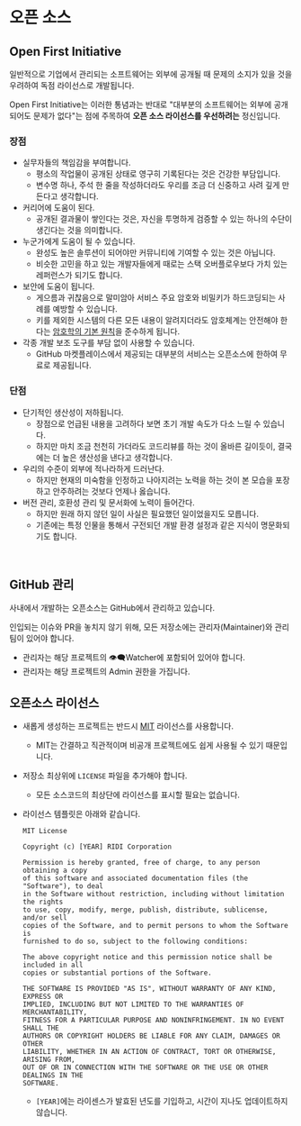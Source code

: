 # 오픈 소스

## Open First Initiative

일반적으로 기업에서 관리되는 소프트웨어는 외부에 공개될 때 문제의 소지가 있을 것을 우려하여 독점 라이선스로 개발됩니다.

Open First Initiative는 이러한 통념과는 반대로 "대부분의 소프트웨어는 외부에 공개되어도 문제가 없다"는 점에 주목하여 **오픈 소스 라이선스를 우선하려는** 정신입니다.

### 장점

- 실무자들의 책임감을 부여합니다.
  - 평소의 작업물이 공개된 상태로 영구히 기록된다는 것은 건강한 부담입니다.
  - 변수명 하나, 주석 한 줄을 작성하더라도 우리를 조금 더 신중하고 사려 깊게 만든다고 생각합니다.
- 커리어에 도움이 된다.
  - 공개된 결과물이 쌓인다는 것은, 자신을 투명하게 검증할 수 있는 하나의 수단이 생긴다는 것을 의미합니다.
- 누군가에게 도움이 될 수 있습니다.
  - 완성도 높은 솔루션이 되어야만 커뮤니티에 기여할 수 있는 것은 아닙니다.
  - 비슷한 고민을 하고 있는 개발자들에게 때로는 스택 오버플로우보다 가치 있는 레퍼런스가 되기도 합니다.
- 보안에 도움이 됩니다.
  - 게으름과 귀찮음으로 말미암아 서비스 주요 암호와 비밀키가 하드코딩되는 사례를 예방할 수 있습니다.
  - 키를 제외한 시스템의 다른 모든 내용이 알려지더라도 암호체계는 안전해야 한다는 [암호학의 기본 원칙](https://en.wikipedia.org/wiki/Kerckhoffs%27s_principle)을 준수하게 됩니다.
- 각종 개발 보조 도구를 부담 없이 사용할 수 있습니다.
  - GitHub 마켓플레이스에서 제공되는 대부분의 서비스는 오픈소스에 한하여 무료로 제공됩니다.

### 단점

- 단기적인 생산성이 저하됩니다.
  - 장점으로 언급된 내용을 고려하다 보면 초기 개발 속도가 다소 느릴 수 있습니다.
  - 하지만 마치 조금 천천히 가더라도 코드리뷰를 하는 것이 올바른 길이듯이, 결국에는 더 높은 생산성을 낸다고 생각합니다.
- 우리의 수준이 외부에 적나라하게 드러난다.
  - 하지만 현재의 미숙함을 인정하고 나아지려는 노력을 하는 것이 본 모습을 포장하고 안주하려는 것보다 언제나 옳습니다.
- 버전 관리, 호환성 관리 및 문서화에 노력이 들어간다.
  - 하지만 원래 하지 않던 일이 사실은 필요했던 일이었을지도 모릅니다.
  - 기존에는 특정 인물을 통해서 구전되던 개발 환경 설정과 같은 지식이 명문화되기도 합니다.

<br>

## GitHub 관리

사내에서 개발하는 오픈소스는 GitHub에서 관리하고 있습니다.

인입되는 이슈와 PR을 놓치지 않기 위해, 모든 저장소에는 관리자(Maintainer)와 관리팀이 있어야 합니다.

- 관리자는 해당 프로젝트의 👁‍🗨Watcher에 포함되어 있어야 합니다.
- 관리자는 해당 프로젝트의 Admin 권한을 가집니다.


## 오픈소스 라이선스

- 새롭게 생성하는 프로젝트는 반드시 [MIT](https://opensource.org/licenses/MIT) 라이선스를 사용합니다.
  - MIT는 간결하고 직관적이며 비공개 프로젝트에도 쉽게 사용될 수 있기 때문입니다.
- 저장소 최상위에 `LICENSE` 파일을 추가해야 합니다.
  - 모든 소스코드의 최상단에 라이선스를 표시할 필요는 없습니다.
- 라이선스 템플릿은 아래와 같습니다.
  ```
  MIT License

  Copyright (c) [YEAR] RIDI Corporation

  Permission is hereby granted, free of charge, to any person obtaining a copy
  of this software and associated documentation files (the "Software"), to deal
  in the Software without restriction, including without limitation the rights
  to use, copy, modify, merge, publish, distribute, sublicense, and/or sell
  copies of the Software, and to permit persons to whom the Software is
  furnished to do so, subject to the following conditions:

  The above copyright notice and this permission notice shall be included in all
  copies or substantial portions of the Software.

  THE SOFTWARE IS PROVIDED "AS IS", WITHOUT WARRANTY OF ANY KIND, EXPRESS OR
  IMPLIED, INCLUDING BUT NOT LIMITED TO THE WARRANTIES OF MERCHANTABILITY,
  FITNESS FOR A PARTICULAR PURPOSE AND NONINFRINGEMENT. IN NO EVENT SHALL THE
  AUTHORS OR COPYRIGHT HOLDERS BE LIABLE FOR ANY CLAIM, DAMAGES OR OTHER
  LIABILITY, WHETHER IN AN ACTION OF CONTRACT, TORT OR OTHERWISE, ARISING FROM,
  OUT OF OR IN CONNECTION WITH THE SOFTWARE OR THE USE OR OTHER DEALINGS IN THE
  SOFTWARE.
  ```

  - `[YEAR]`에는 라이센스가 발효된 년도를 기입하고, 시간이 지나도 업데이트하지 않습니다.

